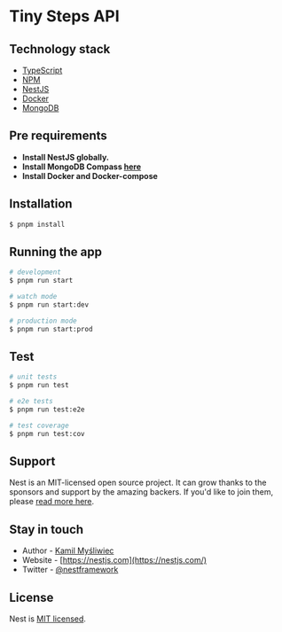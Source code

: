 # Tiny Steps API

## Technology stack

- [TypeScript](https://www.typescriptlang.org/docs/)
- [NPM](https://www.npmjs.com/)
- [NestJS](https://docs.nestjs.com/)
- [Docker](https://www.docker.com/)
- [MongoDB](https://www.mongodb.com/es)

## Pre requirements

- **Install NestJS globally.**
- **Install MongoDB Compass [here](https://www.mongodb.com/es/products/tools/compass)**
- **Install Docker and Docker-compose**

## Installation

```bash
$ pnpm install
```

## Running the app

```bash
# development
$ pnpm run start

# watch mode
$ pnpm run start:dev

# production mode
$ pnpm run start:prod
```

## Test

```bash
# unit tests
$ pnpm run test

# e2e tests
$ pnpm run test:e2e

# test coverage
$ pnpm run test:cov
```

## Support

Nest is an MIT-licensed open source project. It can grow thanks to the sponsors and support by the amazing backers. If you'd like to join them, please [read more here](https://docs.nestjs.com/support).

## Stay in touch

- Author - [Kamil Myśliwiec](https://kamilmysliwiec.com)
- Website - [https://nestjs.com](https://nestjs.com/)
- Twitter - [@nestframework](https://twitter.com/nestframework)

## License

Nest is [MIT licensed](LICENSE).
